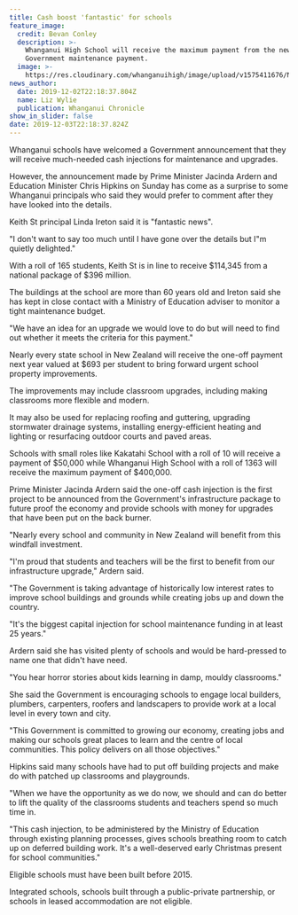 ```yaml
---
title: Cash boost 'fantastic' for schools
feature_image:
  credit: Bevan Conley
  description: >-
    Whanganui High School will receive the maximum payment from the new
    Government maintenance payment. 
  image: >-
    https://res.cloudinary.com/whanganuihigh/image/upload/v1575411676/News/WHS_photo_by_Bevan_Conley_chron._3.12.19.jpg
news_author:
  date: 2019-12-02T22:18:37.804Z
  name: Liz Wylie
  publication: Whanganui Chronicle
show_in_slider: false
date: 2019-12-03T22:18:37.824Z
---
```

Whanganui schools have welcomed a Government announcement that they will receive much-needed cash injections for maintenance and upgrades.

However, the announcement made by Prime Minister Jacinda Ardern and Education Minister Chris Hipkins on Sunday has come as a surprise to some Whanganui principals who said they would prefer to comment after they have looked into the details.

Keith St principal Linda Ireton said it is "fantastic news".

"I don't want to say too much until I have gone over the details but I"m quietly delighted."

With a roll of 165 students, Keith St is in line to receive $114,345 from a national package of $396 million.

The buildings at the school are more than 60 years old and Ireton said she has kept in close contact with a Ministry of Education adviser to monitor a tight maintenance budget.

"We have an idea for an upgrade we would love to do but will need to find out whether it meets the criteria for this payment."

Nearly every state school in New Zealand will receive the one-off payment next year valued at $693 per student to bring forward urgent school property improvements.

The improvements may include classroom upgrades, including making classrooms more flexible and modern.

It may also be used for replacing roofing and guttering, upgrading stormwater drainage systems, installing energy-efficient heating and lighting or resurfacing outdoor courts and paved areas.

Schools with small roles like Kakatahi School with a roll of 10 will receive a payment of $50,000 while Whanganui High School with a roll of 1363 will receive the maximum payment of $400,000.

Prime Minister Jacinda Ardern said the one-off cash injection is the first project to be announced from the Government's infrastructure package to future proof the economy and provide schools with money for upgrades that have been put on the back burner.

"Nearly every school and community in New Zealand will benefit from this windfall investment.

"I'm proud that students and teachers will be the first to benefit from our infrastructure upgrade," Ardern said.

"The Government is taking advantage of historically low interest rates to improve school buildings and grounds while creating jobs up and down the country.

"It's the biggest capital injection for school maintenance funding in at least 25 years."

Ardern said she has visited plenty of schools and would be hard-pressed to name one that didn't have need.

"You hear horror stories about kids learning in damp, mouldy classrooms."

She said the Government is encouraging schools to engage local builders, plumbers, carpenters, roofers and landscapers to provide work at a local level in every town and city.

"This Government is committed to growing our economy, creating jobs and making our schools great places to learn and the centre of local communities. This policy delivers on all those objectives."

Hipkins said many schools have had to put off building projects and make do with patched up classrooms and playgrounds.

"When we have the opportunity as we do now, we should and can do better to lift the quality of the classrooms students and teachers spend so much time in.

"This cash injection, to be administered by the Ministry of Education through existing planning processes, gives schools breathing room to catch up on deferred building work. It's a well-deserved early Christmas present for school communities."

Eligible schools must have been built before 2015.

Integrated schools, schools built through a public-private partnership, or schools in leased accommodation are not eligible.
